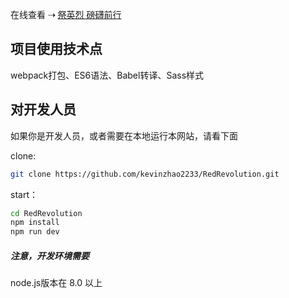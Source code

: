 

在线查看 ⇢ [祭英烈 磅礴前行](https://kevin_zhao_2233.gitee.io/redrevolution/)

## 项目使用技术点
webpack打包、ES6语法、Babel转译、Sass样式

## 对开发人员

如果你是开发人员，或者需要在本地运行本网站，请看下面

clone:

```sh
git clone https://github.com/kevinzhao2233/RedRevolution.git
```

start：

```sh
cd RedRevolution
npm install
npm run dev
```

##### 注意，开发环境需要

 node.js版本在 8.0 以上
